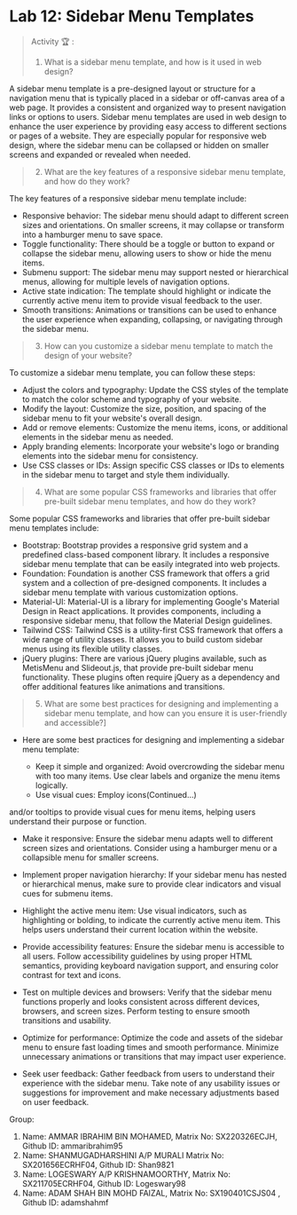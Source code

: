 # Lab 12: Sidebar Menu Templates

> 
> Activity 🏆 :
> 1. What is a sidebar menu template, and how is it used in web design?

A sidebar menu template is a pre-designed layout or structure for a navigation menu that is typically placed in a sidebar or off-canvas area of a web page. It provides a consistent and organized way to present navigation links or options to users. Sidebar menu templates are used in web design to enhance the user experience by providing easy access to different sections or pages of a website. They are especially popular for responsive web design, where the sidebar menu can be collapsed or hidden on smaller screens and expanded or revealed when needed.


> 2. What are the key features of a responsive sidebar menu template, and how do they work?

The key features of a responsive sidebar menu template include:
* Responsive behavior: The sidebar menu should adapt to different screen sizes and orientations. On smaller screens, it may collapse or transform into a hamburger menu to save space.
* Toggle functionality: There should be a toggle or button to expand or collapse the sidebar menu, allowing users to show or hide the menu items.
* Submenu support: The sidebar menu may support nested or hierarchical menus, allowing for multiple levels of navigation options.
* Active state indication: The template should highlight or indicate the currently active menu item to provide visual feedback to the user.
* Smooth transitions: Animations or transitions can be used to enhance the user experience when expanding, collapsing, or navigating through the sidebar menu.

> 3. How can you customize a sidebar menu template to match the design of your website?

To customize a sidebar menu template, you can follow these steps:
* Adjust the colors and typography: Update the CSS styles of the template to match the color scheme and typography of your website.
* Modify the layout: Customize the size, position, and spacing of the sidebar menu to fit your website's overall design.
* Add or remove elements: Customize the menu items, icons, or additional elements in the sidebar menu as needed.
* Apply branding elements: Incorporate your website's logo or branding elements into the sidebar menu for consistency.
* Use CSS classes or IDs: Assign specific CSS classes or IDs to elements in the sidebar menu to target and style them individually.


> 4. What are some popular CSS frameworks and libraries that offer pre-built sidebar menu templates, and how do they work?

Some popular CSS frameworks and libraries that offer pre-built sidebar menu templates include:

* Bootstrap: Bootstrap provides a responsive grid system and a predefined class-based component library. It includes a responsive sidebar menu template that can be easily integrated into web projects.
* Foundation: Foundation is another CSS framework that offers a grid system and a collection of pre-designed components. It includes a sidebar menu template with various customization options.
* Material-UI: Material-UI is a library for implementing Google's Material Design in React applications. It provides components, including a responsive sidebar menu, that follow the Material Design guidelines.
* Tailwind CSS: Tailwind CSS is a utility-first CSS framework that offers a wide range of utility classes. It allows you to build custom sidebar menus using its flexible utility classes.
* jQuery plugins: There are various jQuery plugins available, such as MetisMenu and Slideout.js, that provide pre-built sidebar menu functionality. These plugins often require jQuery as a dependency and offer additional features like animations and transitions.


> 5. What are some best practices for designing and implementing a sidebar menu template, and how can you ensure it is user-friendly and accessible?]
* Here are some best practices for designing and implementing a sidebar menu template:

  * Keep it simple and organized: Avoid overcrowding the sidebar menu with too many items. Use clear labels and organize the menu items logically.
  * Use visual cues: Employ icons(Continued...)

and/or tooltips to provide visual cues for menu items, helping users understand their purpose or function.

* Make it responsive: Ensure the sidebar menu adapts well to different screen sizes and orientations. Consider using a hamburger menu or a collapsible menu for smaller screens.

* Implement proper navigation hierarchy: If your sidebar menu has nested or hierarchical menus, make sure to provide clear indicators and visual cues for submenu items.

* Highlight the active menu item: Use visual indicators, such as highlighting or bolding, to indicate the currently active menu item. This helps users understand their current location within the website.

* Provide accessibility features: Ensure the sidebar menu is accessible to all users. Follow accessibility guidelines by using proper HTML semantics, providing keyboard navigation support, and ensuring color contrast for text and icons.

* Test on multiple devices and browsers: Verify that the sidebar menu functions properly and looks consistent across different devices, browsers, and screen sizes. Perform testing to ensure smooth transitions and usability.

* Optimize for performance: Optimize the code and assets of the sidebar menu to ensure fast loading times and smooth performance. Minimize unnecessary animations or transitions that may impact user experience.

* Seek user feedback: Gather feedback from users to understand their experience with the sidebar menu. Take note of any usability issues or suggestions for improvement and make necessary adjustments based on user feedback.


Group:
1. Name: AMMAR IBRAHIM BIN MOHAMED, Matrix No: SX220326ECJH, Github ID: ammaribrahim95
2. Name: SHANMUGADHARSHINI A/P MURALI Matrix No: SX201656ECRHF04, Github ID: Shan9821
3. Name: LOGESWARY A/P KRISHNAMOORTHY, Matrix No: SX211705ECRHF04, Github ID: Logeswary98
4. Name: ADAM SHAH BIN MOHD FAIZAL, Matrix No: SX190401CSJS04 , Github ID: adamshahmf